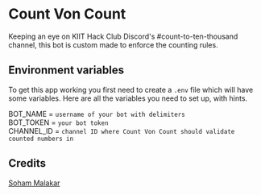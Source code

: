# Count Von Count

Keeping an eye on KIIT Hack Club Discord's #count-to-ten-thousand channel, this bot is custom made to enforce the counting rules.

## Environment variables

To get this app working you first need to create a `.env` file which will have some variables. Here are all the variables you need to set up, with hints.

BOT_NAME = `username of your bot with delimiters`<br>
BOT_TOKEN = `your bot token`<br>
CHANNEL_ID = `channel ID where Count Von Count should validate counted numbers in`

## Credits

[Soham Malakar](https://github.com/malakar-soham)
